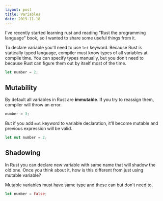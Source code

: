```yaml
---
layout: post
title: Variables 
date: 2019-11-18
---
```


I've recently started learning rust and reading "Rust the programming
language" book, so I wanted to share some useful things from it.

To declare variable you'll need to use `let` keyword. Because Rust is
statically typed language, compiler must know types of all variables at
compile time. You can specify types manually, but you don't need to
because Rust can figure them out by itself most of the time.

```rust
let number = 2;
```

## Mutability

By default all variables in Rust are **immutable**. If you try to
reassign them, compiler will throw an error.

```rust
number = 3;
```

But if you add `mut` keyword to variable declaration, it'll become
mutable and previous expression will be valid.

```rust
let mut number = 2;
```

## Shadowing

In Rust you can declare new variable with same name that will shadow the
old one. Once you think about it, how is this different from just using
mutable variable?

Mutable variables must have same type and these can but don't need to.

```rust
let number = false;
```
